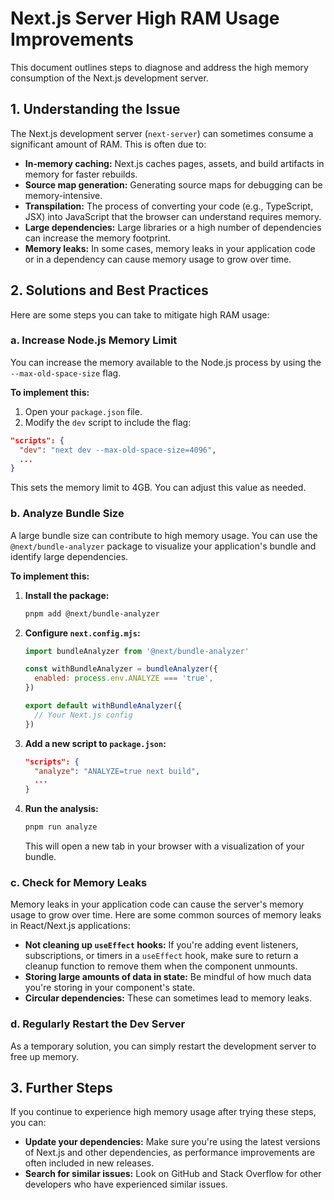 # Next.js Server High RAM Usage Improvements

This document outlines steps to diagnose and address the high memory consumption of the Next.js development server.

## 1. Understanding the Issue

The Next.js development server (`next-server`) can sometimes consume a significant amount of RAM. This is often due to:

*   **In-memory caching:** Next.js caches pages, assets, and build artifacts in memory for faster rebuilds.
*   **Source map generation:** Generating source maps for debugging can be memory-intensive.
*   **Transpilation:** The process of converting your code (e.g., TypeScript, JSX) into JavaScript that the browser can understand requires memory.
*   **Large dependencies:** Large libraries or a high number of dependencies can increase the memory footprint.
*   **Memory leaks:** In some cases, memory leaks in your application code or in a dependency can cause memory usage to grow over time.

## 2. Solutions and Best Practices

Here are some steps you can take to mitigate high RAM usage:

### a. Increase Node.js Memory Limit

You can increase the memory available to the Node.js process by using the `--max-old-space-size` flag.

**To implement this:**

1.  Open your `package.json` file.
2.  Modify the `dev` script to include the flag:

```json
"scripts": {
  "dev": "next dev --max-old-space-size=4096",
  ...
}
```

This sets the memory limit to 4GB. You can adjust this value as needed.

### b. Analyze Bundle Size

A large bundle size can contribute to high memory usage. You can use the `@next/bundle-analyzer` package to visualize your application's bundle and identify large dependencies.

**To implement this:**

1.  **Install the package:**
    ```bash
    pnpm add @next/bundle-analyzer
    ```
2.  **Configure `next.config.mjs`:**
    ```javascript
    import bundleAnalyzer from '@next/bundle-analyzer'

    const withBundleAnalyzer = bundleAnalyzer({
      enabled: process.env.ANALYZE === 'true',
    })

    export default withBundleAnalyzer({
      // Your Next.js config
    })
    ```
3.  **Add a new script to `package.json`:**
    ```json
    "scripts": {
      "analyze": "ANALYZE=true next build",
      ...
    }
    ```
4.  **Run the analysis:**
    ```bash
    pnpm run analyze
    ```
    This will open a new tab in your browser with a visualization of your bundle.

### c. Check for Memory Leaks

Memory leaks in your application code can cause the server's memory usage to grow over time. Here are some common sources of memory leaks in React/Next.js applications:

*   **Not cleaning up `useEffect` hooks:** If you're adding event listeners, subscriptions, or timers in a `useEffect` hook, make sure to return a cleanup function to remove them when the component unmounts.
*   **Storing large amounts of data in state:** Be mindful of how much data you're storing in your component's state.
*   **Circular dependencies:** These can sometimes lead to memory leaks.

### d. Regularly Restart the Dev Server

As a temporary solution, you can simply restart the development server to free up memory.

## 3. Further Steps

If you continue to experience high memory usage after trying these steps, you can:

*   **Update your dependencies:** Make sure you're using the latest versions of Next.js and other dependencies, as performance improvements are often included in new releases.
*   **Search for similar issues:** Look on GitHub and Stack Overflow for other developers who have experienced similar issues.
